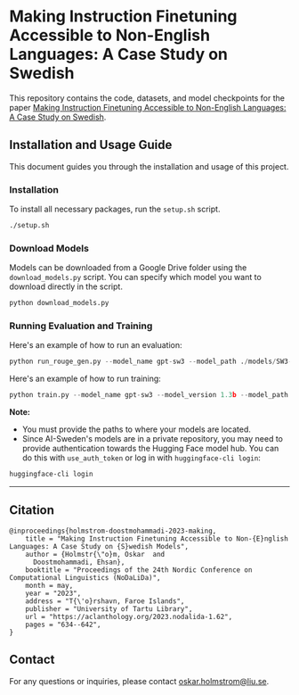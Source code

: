 # Making Instruction Finetuning Accessible to Non-English Languages: A Case Study on Swedish

This repository contains the code, datasets, and model checkpoints for the paper [Making Instruction Finetuning Accessible to Non-English Languages: A Case Study on Swedish](https://aclanthology.org/2023.nodalida-1.62/).

## Installation and Usage Guide

This document guides you through the installation and usage of this project.

### Installation

To install all necessary packages, run the `setup.sh` script. 

```bash
./setup.sh
```

### Download Models

Models can be downloaded from a Google Drive folder using the `download_models.py` script. You can specify which model you want to download directly in the script.

```python
python download_models.py
```

### Running Evaluation and Training

Here's an example of how to run an evaluation:

```python
python run_rouge_gen.py --model_name gpt-sw3 --model_path ./models/SW3-INSTRUCT/1.3b/checkpoint-6000/ --tokenizer_path AI-Sweden-Models/gpt-sw3-1.3b --test_dataset ./data/unnatural_instructions_swe/test.jsonl --max_len 2048
```

Here's an example of how to run training:

```python
python train.py --model_name gpt-sw3 --model_version 1.3b --model_path AI-Sweden-Models/gpt-sw3-1.3b --train_dataset ./data/unnatural_instructions_swe/train.jsonl --test_dataset ./data/unnatural_instructions_swe/test.jsonl --out_dir ./models/SW3-INSTRUCT/test/ --max_len 2048
```

**Note:**
- You must provide the paths to where your models are located. 
- Since AI-Sweden's models are in a private repository, you may need to provide authentication towards the Hugging Face model hub. You can do this with `use_auth_token` or log in with `huggingface-cli login`:

```bash
huggingface-cli login
```

---


## Citation
```
@inproceedings{holmstrom-doostmohammadi-2023-making,
    title = "Making Instruction Finetuning Accessible to Non-{E}nglish Languages: A Case Study on {S}wedish Models",
    author = {Holmstr{\"o}m, Oskar  and
      Doostmohammadi, Ehsan},
    booktitle = "Proceedings of the 24th Nordic Conference on Computational Linguistics (NoDaLiDa)",
    month = may,
    year = "2023",
    address = "T{\'o}rshavn, Faroe Islands",
    publisher = "University of Tartu Library",
    url = "https://aclanthology.org/2023.nodalida-1.62",
    pages = "634--642",
}
```
## Contact

For any questions or inquiries, please contact oskar.holmstrom@liu.se.
